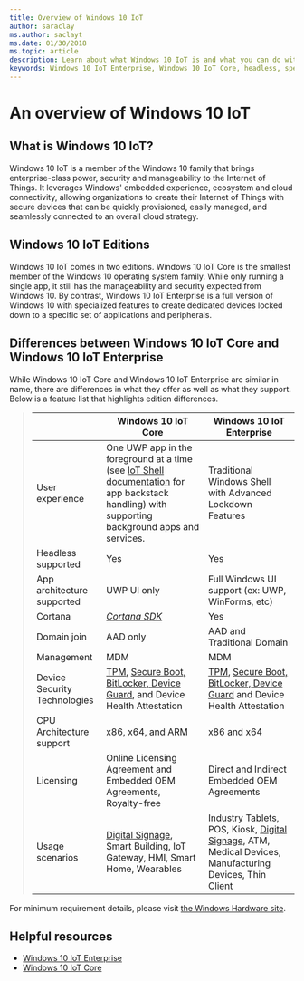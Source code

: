 ```yaml
---
title: Overview of Windows 10 IoT 
author: saraclay
ms.author: saclayt
ms.date: 01/30/2018
ms.topic: article
description: Learn about what Windows 10 IoT is and what you can do with it.
keywords: Windows 10 IoT Enterprise, Windows 10 IoT Core, headless, speech, features, binary edition, editions 
---
```


# An overview of Windows 10 IoT 

## What is Windows 10 IoT?
Windows 10 IoT is a member of the Windows 10 family that brings enterprise-class power, security and manageability to the Internet of Things.  It leverages Windows' embedded experience, ecosystem and cloud connectivity, allowing organizations to create their Internet of Things with secure devices that can be quickly provisioned, easily managed, and seamlessly connected to an overall cloud strategy.  

## Windows 10 IoT Editions
Windows 10 IoT comes in two editions.  Windows 10 IoT Core is the smallest member of the Windows 10 operating system family.  While only running a single app, it still has the manageability and security expected from Windows 10.  By contrast, Windows 10 IoT Enterprise is a full version of Windows 10 with specialized features to create dedicated devices locked down to a specific set of applications and peripherals. 

## Differences between Windows 10 IoT Core and Windows 10 IoT Enterprise

While Windows 10 IoT Core and Windows 10 IoT Enterprise are similar in name, there are differences in what they offer as well as what they support. Below is a feature list that highlights edition differences.

> |             | Windows 10 IoT Core  |  Windows 10 IoT Enterprise  |
> |-------------|----------|---------|
> | User experience | One UWP app in the foreground at a time (see [IoT Shell documentation](https://docs.microsoft.com/en-us/windows/iot-core/develop-your-app/iotcoreshell) for app backstack handling) with supporting background apps and services. | Traditional Windows Shell with Advanced Lockdown Features |
> | Headless supported | Yes | Yes |
> | App architecture supported | UWP UI only | Full Windows UI support (ex: UWP, WinForms, etc) |
> | Cortana | [*Cortana SDK*](https://developer.microsoft.com/en-us/cortana/devices) | Yes |
> | Domain join | AAD only | AAD and Traditional Domain |
> | Management | MDM | MDM |
> | Device Security Technologies | [TPM](https://docs.microsoft.com/en-us/windows/iot-core/secure-your-device/tpm), [Secure Boot, BitLocker, Device Guard](https://docs.microsoft.com/en-us/windows/iot-core/secure-your-device/securebootandbitlocker), and Device Health Attestation | [TPM](https://docs.microsoft.com/en-us/windows/iot-core/secure-your-device/tpm), [Secure Boot, BitLocker, Device Guard](https://docs.microsoft.com/en-us/windows/iot-core/secure-your-device/securebootandbitlocker) and Device Health Attestation |
> | CPU Architecture support | x86, x64, and ARM | x86 and x64 |
> | Licensing | Online Licensing Agreement and Embedded OEM Agreements, Royalty-free | Direct and Indirect Embedded OEM Agreements |
> | Usage scenarios | [Digital Signage](https://www.microsoft.com/en-us/windowsforbusiness/digital-signage), Smart Building, IoT Gateway, HMI, Smart Home, Wearables | Industry Tablets, POS, Kiosk, [Digital Signage](https://www.microsoft.com/en-us/windowsforbusiness/digital-signage), ATM, Medical Devices, Manufacturing Devices, Thin Client |

For minimum requirement details, please visit [the Windows Hardware site](https://docs.microsoft.com/en-us/windows-hardware/design/minimum/minimum-hardware-requirements-overview).


## Helpful resources
* [Windows 10 IoT Enterprise](windows-iot-enterprise.md)
* [Windows 10 IoT Core](windows-iot-core.md)
